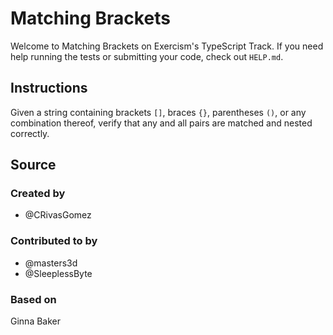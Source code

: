 # Matching Brackets

Welcome to Matching Brackets on Exercism's TypeScript Track.
If you need help running the tests or submitting your code, check out `HELP.md`.

## Instructions

Given a string containing brackets `[]`, braces `{}`, parentheses `()`,
or any combination thereof, verify that any and all pairs are matched
and nested correctly.

## Source

### Created by

- @CRivasGomez

### Contributed to by

- @masters3d
- @SleeplessByte

### Based on

Ginna Baker